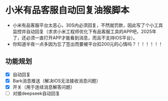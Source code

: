 # 小米有品客服自动回复油猴脚本
 - 小米有品客服平台太恶心，30S内必须回复，不然就罚款，因此写了个小工具监控并自动回复（求求小米工程师优化下有品客服工具的APP吧，2025年了，还必须一直打开APP才能看到消息，而且不支持IOS平台）。
 - 你知道半夜一点多因为忘了签出而要被平台扣200元的心情吗？！！！！！！

## 功能规划
- [x] 自动回复
- [x] Bark消息推送（解决IOS无法接收消息问题）
- [x] 开关（用于连续消息解答问题）
- [ ] 对接deepseek自动回复
